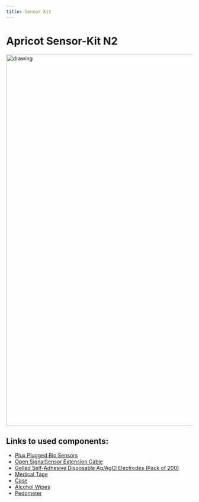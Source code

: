 ```yaml
---
title: Sensor Kit
---
```



<link href="https://fonts.googleapis.com/css2?family=Nanum+Gothic&display=swap" rel="stylesheet">
<style>
.row {
  display: flex;
}
.column {
  flex: 50%;
}
</style>

# Apricot Sensor-Kit N2



<img src="images/sensorkit.png" alt="drawing" width="1000"/>


## Links to used components:
- [Plux Plugged Bio Sensors](https://www.pluxbiosignals.com/products/bitalino-revolution-plugged-kit-ble-bt)
- [Open SignalSensor Extension Cable](https://www.pluxbiosignals.com/products/bitalino-sensor-cable?pr_prod_strat=jac&pr_rec_id=ec5cf4ee2&pr_rec_pid=7027183976639&pr_ref_pid=7152422027455&pr_seq=uniform)
- [Gelled Self-Adhesive Disposable Ag/AgCl Electrodes (Pack of 200)](https://www.pluxbiosignals.com/products/gelled-self-adhesive-disposable-ag-agcl-electrodes-pack-of-200?_pos=2&_sid=8176b04d3&_ss=r)
- [Medical Tape](https://www.amazon.de/dp/B09KLQF2QG?ref=ppx_yo2ov_dt_b_fed_asin_title)
- [Case](https://www.amazon.de/dp/B0CBNB73HP?ref=ppx_yo2ov_dt_b_fed_asin_title&th=1)
- [Alcohol Wipes](https://www.amazon.de/dp/B0994K31K4?ref=ppx_yo2ov_dt_b_fed_asin_title)
- [Pedometer](https://www.amazon.de/dp/B0C3VYHFK8?ref=ppx_yo2ov_dt_b_fed_asin_title)